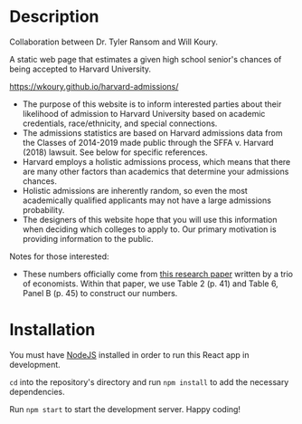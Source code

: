 # Description
Collaboration between Dr. Tyler Ransom and Will Koury.

A static web page that estimates a given high school senior's chances of being accepted to Harvard University.

https://wkoury.github.io/harvard-admissions/

* The purpose of this website is to inform interested parties about their likelihood of admission to Harvard University based on academic credentials, race/ethnicity, and special connections.
* The admissions statistics are based on Harvard admissions data from the Classes of 2014-2019 made public through the SFFA v. Harvard (2018) lawsuit. See below for specific references.
* Harvard employs a holistic admissions process, which means that there are many other factors than academics that determine your admissions chances.
* Holistic admissions are inherently random, so even the most academically qualified applicants may not have a large admissions probability.
* The designers of this website hope that you will use this information when deciding which colleges to apply to. Our primary motivation is providing information to the public.

Notes for those interested:
* These numbers officially come from [this research paper](https://tyleransom.github.io/research/legacyathlete.pdf) written by a trio of economists. Within that paper, we use Table 2 (p. 41) and Table 6, Panel B (p. 45) to construct our numbers.

# Installation
You must have [NodeJS](https://nodejs.org/) installed in order to run this React app in development.

```cd``` into the repository's directory and run ```npm install``` to add the necessary dependencies.

Run ```npm start``` to start the development server. Happy coding!

